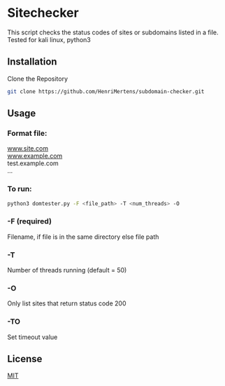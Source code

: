 # Sitechecker

This script checks the status codes of sites or subdomains listed in a file.
Tested for kali linux, python3


## Installation

Clone the Repository


```bash
git clone https://github.com/HenriMertens/subdomain-checker.git 
```

## Usage
### Format file:
www.site.com  
www.example.com  
test.example.com  
...


### To run:
```bash
python3 domtester.py -F <file_path> -T <num_threads> -O 
```

### -F (required)
Filename, if file is in the same directory else file path 

### -T
Number of threads running (default = 50)
### -O
Only list sites that return status code 200
### -TO
Set timeout value



## License

[MIT](https://choosealicense.com/licenses/mit/)
